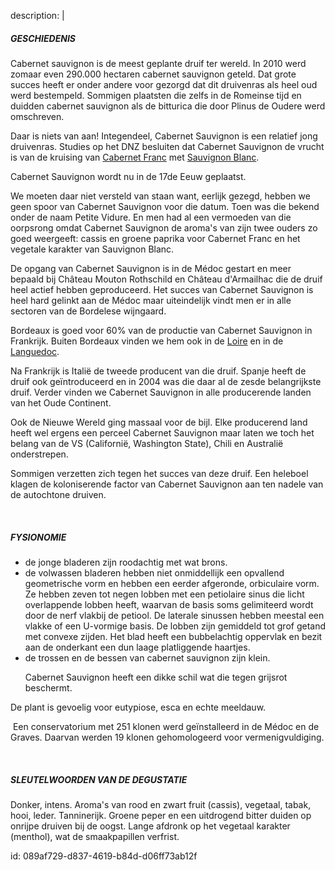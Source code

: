description: |
  <h5>GESCHIEDENIS</h5><p>
  Cabernet sauvignon is de meest geplante druif ter wereld. In 2010 werd zomaar even 290.000 hectaren cabernet sauvignon geteld. Dat grote succes heeft er onder andere voor gezorgd dat dit druivenras als heel oud werd bestempeld. Sommigen plaatsten die zelfs in de Romeinse tijd en duidden cabernet sauvignon als de bitturica die door Plinus de Oudere werd omschreven.&nbsp;</p><p>Daar is niets van aan! Integendeel, Cabernet Sauvignon is een relatief jong druivenras. Studies op het DNZ besluiten dat Cabernet Sauvignon de vrucht is van de kruising van <a href="/nl/grape/cabernet-franc">Cabernet Franc</a> met <a href="/nl/grape/sauvignon-blanc">Sauvignon Blanc</a>.&nbsp;</p><p>Cabernet Sauvignon wordt nu in de 17de Eeuw geplaatst.
  
  We moeten daar niet versteld van staan want, eerlijk gezegd, hebben we geen spoor van Cabernet Sauvignon voor die datum. Toen was die bekend onder de naam Petite Vidure. En men had al een vermoeden van die oorpsrong omdat Cabernet Sauvignon de aroma's van zijn twee ouders zo goed weergeeft: cassis en groene paprika voor Cabernet Franc en het vegetale karakter van Sauvignon Blanc.&nbsp;</p><p>De opgang van Cabernet Sauvignon is in de Médoc gestart en meer bepaald bij Château Mouton Rothschild en Château d'Armailhac die de druif heel actief hebben geproduceerd. Het succes van Cabernet Sauvignon is heel hard gelinkt aan de Médoc maar uiteindelijk vindt men er in alle sectoren van de Bordelese wijngaard.&nbsp;</p><p>Bordeaux is goed voor 60% van de productie van Cabernet Sauvignon in Frankrijk. Buiten Bordeaux vinden we hem ook in de <a href="/nl/region/loire">Loire</a> en in de <a href="/nl/region/languedoc">Languedoc</a>.&nbsp;</p><p>Na Frankrijk is Italië de tweede producent van die druif. Spanje heeft de druif ook geïntroduceerd en in 2004 was die daar al de zesde belangrijkste druif. Verder vinden we Cabernet Sauvignon in alle producerende landen van het Oude Continent.
  &nbsp;</p><p>Ook de Nieuwe Wereld ging massaal voor de bijl. Elke producerend land heeft wel ergens een perceel Cabernet Sauvignon maar laten we toch het belang van de VS (Californië, Washington State), Chili en Australië onderstrepen.&nbsp;</p><p>Sommigen verzetten zich tegen het succes van deze druif. Een heleboel klagen de koloniserende factor van Cabernet Sauvignon aan ten nadele van de autochtone druiven.</p><p><br></p><h5>FYSIONOMIE</h5><ul><li>de jonge bladeren zijn roodachtig met wat brons.&nbsp;<br></li><li>de volwassen bladeren hebben niet onmiddellijk een opvallend geometrische vorm en hebben een eerder afgeronde, orbiculaire vorm. Ze hebben zeven tot negen lobben met een petiolaire sinus die licht overlappende lobben heeft, waarvan de basis soms gelimiteerd wordt door de nerf vlakbij de petiool. De laterale sinussen hebben meestal een vlakke of een U-vormige basis. De lobben zijn gemiddeld tot grof getand met convexe zijden. Het blad heeft een bubbelachtig oppervlak en bezit aan de onderkant een dun laage platliggende haartjes.&nbsp;<br></li><li>de trossen en de bessen van cabernet sauvignon zijn klein.
  
  Cabernet Sauvignon heeft een dikke schil wat die tegen grijsrot beschermt.&nbsp;<br></li></ul><p>De plant is gevoelig voor eutypiose, esca en echte meeldauw.&nbsp;</p><p>&nbsp;Een conservatorium met 251 klonen werd geïnstalleerd in de Médoc en de Graves. Daarvan werden 19 klonen gehomologeerd voor vermenigvuldiging.</p><p><br></p><h5>SLEUTELWOORDEN VAN DE DEGUSTATIE</h5><p>
  Donker, intens. Aroma's van rood en zwart fruit (cassis), vegetaal, tabak, hooi, leder. Tanninerijk. Groene peper en een uitdrogend bitter duiden op onrijpe druiven bij de oogst. Lange afdronk op het vegetaal karakter (menthol), wat de smaakpapillen verfrist.</p>
  
id: 089af729-d837-4619-b84d-d06ff73ab12f
